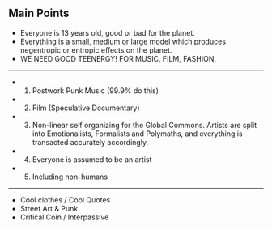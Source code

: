 Main Points
----
- Everyone is 13 years old, good or bad for the planet. 
- Everything is a small, medium or large model which produces negentropic or entropic effects on the planet. 
- WE NEED GOOD TEENERGY! FOR MUSIC, FILM, FASHION.
- -------- 
- 1. Postwork Punk Music (99.9% do this) 
- 2. Film (Speculative Documentary) 
- 3. Non-linear self organizing for the Global Commons. Artists are split into Emotionalists, Formalists and Polymaths, and everything is transacted accurately accordingly. 
- 4. Everyone is assumed to be an artist 
- 5. Including non-humans
---
- Cool clothes / Cool Quotes
- Street Art & Punk
- Critical Coin / Interpassive
  